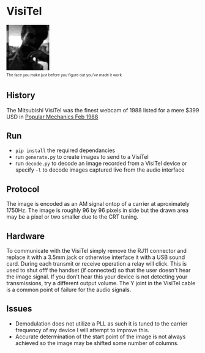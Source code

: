 # VisiTel
![Example](docs/example.jpg) <br />
<sub><sup>The face you make just before you figure out you've made it work
## History
The Mitsubishi VisiTel was the finest webcam of 1988 listed for a mere $399 USD in [Popular Mechanics Feb 1988](https://books.google.com/books?id=HOQDAAAAMBAJ&lpg=PA50&ots=tzSafLrM-K&dq=visitel%20mitsubishi&pg=PA50#v=onepage&q=visitel%20mitsubishi&f=false)

## Run
* `pip install` the required dependancies 
* run `generate.py` to create images to send to a VisiTel
* run `decode.py` to decode an image recorded from a VisiTel device or specify `-l` to decode images captured live from the audio interface

## Protocol
The image is encoded as an AM signal ontop of a carrier at aproximately 1750Hz. The image is roughly 96 by 96 pixels in side but the drawn area may be a pixel or two smaller due to the CRT tuning.

## Hardware
To communicate with the VisiTel simply remove the RJ11 connector and replace it with a 3.5mm jack or otherwise interface it with a USB sound card. During each transmit or receive operation a relay will click. This is used to shut offf the handset (if connected) so that the user doesn't hear the image signal. If you don't hear this your device is not detecting your transmissions, try a different output volume. The Y joint in the VisiTel cable is a common point of failure for the audio signals.

## Issues
* Demodulation does not utilize a PLL as such it is tuned to the carrier frequency of my device I will attempt to improve this.
* Accurate determination of the start point of the image is not always achieved so the image may be shifted some number of columns.

